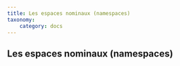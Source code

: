 ```yaml
---
title: Les espaces nominaux (namespaces)
taxonomy:
    category: docs
---
```

## Les espaces nominaux (namespaces) 
